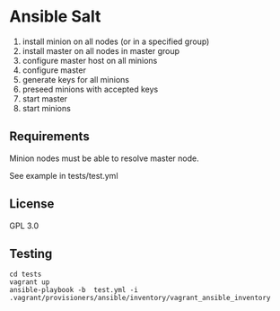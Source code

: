 Ansible Salt
=========

1. install minion on all nodes (or in a specified group)
2. install master on all nodes in master group
3. configure master host on all minions
4. configure master
5. generate keys for all minions
6. preseed minions with accepted keys
8. start master
9. start minions

Requirements
------------

Minion nodes must be able to resolve master node.

See example in tests/test.yml

License
-------

GPL 3.0

Testing
-----

```shell
cd tests
vagrant up
ansible-playbook -b  test.yml -i .vagrant/provisioners/ansible/inventory/vagrant_ansible_inventory